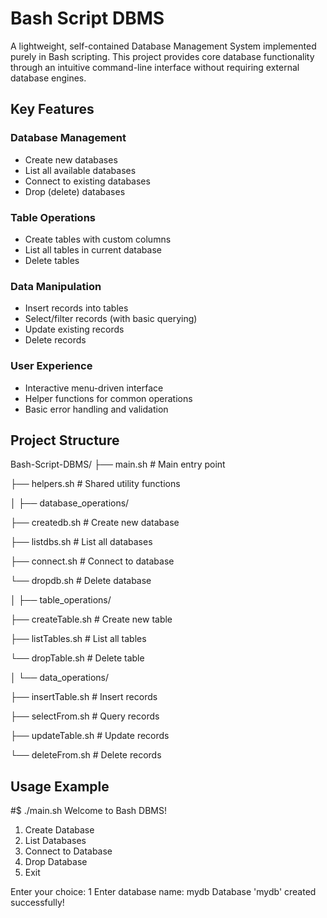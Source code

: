 # Bash Script DBMS 

A lightweight, self-contained Database Management System implemented purely in Bash scripting.
This project provides core database functionality through an intuitive command-line interface without requiring external database engines.

##  Key Features

### Database Management
-  Create new databases
-  List all available databases
-  Connect to existing databases
-  Drop (delete) databases

### Table Operations
-  Create tables with custom columns
-  List all tables in current database
-  Delete tables

### Data Manipulation
-  Insert records into tables
-  Select/filter records (with basic querying)
-  Update existing records
-  Delete records

### User Experience
-  Interactive menu-driven interface
-  Helper functions for common operations
-  Basic error handling and validation

##  Project Structure
Bash-Script-DBMS/
├── main.sh # Main entry point

├── helpers.sh # Shared utility functions

│
├── database_operations/

├── createdb.sh # Create new database

├── listdbs.sh # List all databases

├── connect.sh # Connect to database

└── dropdb.sh # Delete database

│
├── table_operations/

├── createTable.sh # Create new table

├── listTables.sh # List all tables

└── dropTable.sh # Delete table

│
└── data_operations/

├── insertTable.sh # Insert records

├── selectFrom.sh # Query records

├── updateTable.sh # Update records

└── deleteFrom.sh # Delete records

## Usage Example

#$ ./main.sh
Welcome to Bash DBMS!

1. Create Database
2. List Databases
3. Connect to Database
4. Drop Database
5. Exit

Enter your choice: 1
Enter database name: mydb
Database 'mydb' created successfully!

